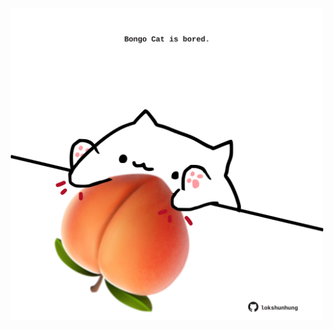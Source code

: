 <!-- built at 07/10/2022, 15:02:35 UTC -->
<p align="center">
  <img width="500" height="500" src="./ReadmeImage.svg">
</p>
